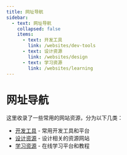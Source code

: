 ```yaml
---
title: 网址导航
sidebar:
  - text: 网址导航
    collapsed: false
    items:
      - text: 开发工具
        link: /websites/dev-tools
      - text: 设计资源
        link: /websites/design
      - text: 学习资源
        link: /websites/learning
---
```


# 网址导航

这里收录了一些常用的网站资源，分为以下几类：

- [开发工具](/websites/dev-tools) - 常用开发工具和平台
- [设计资源](/websites/design) - 设计相关的资源网站
- [学习资源](/websites/learning) - 在线学习平台和教程 